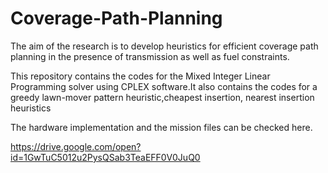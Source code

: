 # Coverage-Path-Planning
The aim of the research is to develop heuristics for efficient coverage path planning in the presence of transmission as well as fuel constraints.


This repository contains the codes for the Mixed Integer Linear Programming solver using CPLEX software.It also contains the codes for a greedy lawn-mover pattern heuristic,cheapest insertion, nearest insertion heuristics

The hardware implementation and the mission files can be checked here.

https://drive.google.com/open?id=1GwTuC5012u2PysQSab3TeaEFF0V0JuQ0
